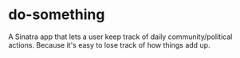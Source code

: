 # do-something
A Sinatra app that lets a user keep track of daily community/political actions. Because it's easy to lose track of how things add up.
